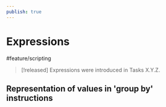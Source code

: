 ```yaml
---
publish: true
---
```


# Expressions

<span class="related-pages">#feature/scripting</span>

> [!released]
> Expressions were introduced in Tasks X.Y.Z.

## Representation of values in 'group by' instructions
